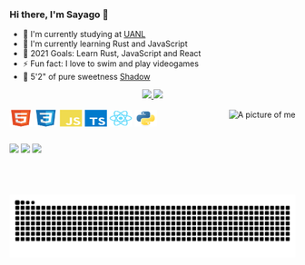 ### Hi there, I'm Sayago 👋

- 🔭 I'm currently studying at [UANL](https://www.uanl.mx)
- 🌱 I'm currently learning Rust and JavaScript
- 🥅 2021 Goals: Learn Rust, JavaScript and React
- ⚡ Fun fact: I love to swim and play videogames
- 👧 5'2" of pure sweetness [Shadow](https://github.com/ShadowFaxumu)

<div align="center">
  <a href="https://github.com/sayagodev">
  <img height="180em" src="https://github-readme-stats.vercel.app/api?username=sayagodev&show_icons=true&theme=gruvbox&include_all_commits=true&count_private=true"/>
  <img height="180em" src="https://github-readme-stats.vercel.app/api/top-langs/?username=sayagodev&layout=compact&langs_count=7&theme=gruvbox"/>
  </a>
</div>
  
<div style="display: inline_block"><br>
  <img align="center" alt="HTML icon" height="30" width="40" src="https://raw.githubusercontent.com/devicons/devicon/master/icons/html5/html5-original.svg">
  <img align="center" alt="CSS icon" height="30" width="40" src="https://raw.githubusercontent.com/devicons/devicon/master/icons/css3/css3-original.svg">           <img align="center" alt="JavaScript icon" height="30" width="40" src="https://raw.githubusercontent.com/devicons/devicon/master/icons/javascript/javascript-plain.svg">
  <img align="center" alt="TypeScript icon" height="30" width="40" src="https://raw.githubusercontent.com/devicons/devicon/master/icons/typescript/typescript-plain.svg">
  <img align="center" alt="Reactjs icon" height="30" width="40" src="https://raw.githubusercontent.com/devicons/devicon/master/icons/react/react-original.svg">
  <img align="center" alt="Python icon" height="30" width="40" src="https://raw.githubusercontent.com/devicons/devicon/master/icons/python/python-original.svg">
  <img align="right" alt="A picture of me" height="150" src="https://i.imgur.com/Eu2SL9i.png">
</div>

## 

<div> 
  <a href="https://instagram.com/s4y4g0" target="_blank"><img src="https://img.shields.io/badge/-Instagram-%23563d7c?style=for-the-badge&logo=instagram&logoColor=white" target="_blank"></a>
  <a href = "mailto:sayagomain@gmail.com"><img src="https://img.shields.io/badge/-Gmail-%23282828?style=for-the-badge&logo=gmail&logoColor=white" target="_blank"></a>
  <a href="https://www.linkedin.com/in/ángel-saúl-sáyago-leiba-353321211" target="_blank"><img src="https://img.shields.io/badge/-LinkedIn-%230077B5?style=for-the-badge&logo=linkedin&logoColor=white" target="_blank"></a> 
  
  ![Snake animation](https://github.com/SayagoDev/sayagodev/blob/output/github-contribution-grid-snake.svg)
</div>
